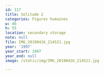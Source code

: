 ```yaml
---
id: 117
title: Solitude 2
categories: Figures humaines
w: 46
h: 55
location: secondary storage
note: null
file: IMG_20190416_214521.jpg
year: '1997'
year_start: 1997
year_end: null
image: /static/img/IMG_20190416_214521.jpg

---
```

